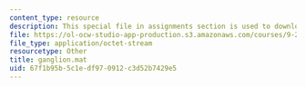 ```yaml
---
content_type: resource
description: This special file in assignments section is used to download data.
file: https://ol-ocw-studio-app-production.s3.amazonaws.com/courses/9-29j-introduction-to-computational-neuroscience-spring-2004/67f1b95b5c1edf970912c3d52b7429e5_ganglion.mat
file_type: application/octet-stream
resourcetype: Other
title: ganglion.mat
uid: 67f1b95b-5c1e-df97-0912-c3d52b7429e5
---
```

